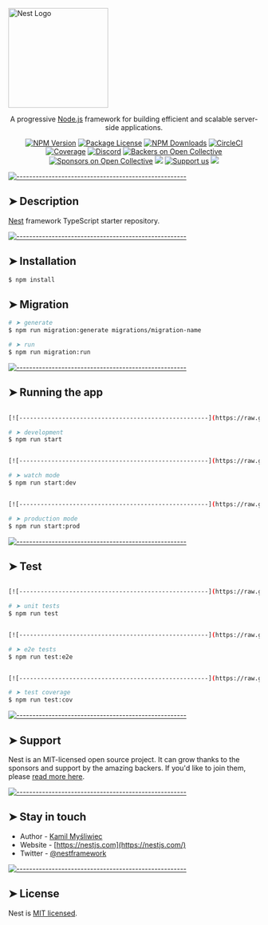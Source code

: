 <!-- ⚠️ This README has been generated from the file(s) "blueprint.md" ⚠️--><p align="center">
  <a href="http://nestjs.com/" target="blank"><img src="https://nestjs.com/img/logo-small.svg" width="200" alt="Nest Logo" /></a>
</p>

[circleci-image]: https://img.shields.io/circleci/build/github/nestjs/nest/master?token=abc123def456
[circleci-url]: https://circleci.com/gh/nestjs/nest

  <p align="center">A progressive <a href="http://nodejs.org" target="_blank">Node.js</a> framework for building efficient and scalable server-side applications.</p>
    <p align="center">
<a href="https://www.npmjs.com/~nestjscore" target="_blank"><img src="https://img.shields.io/npm/v/@nestjs/core.svg" alt="NPM Version" /></a>
<a href="https://www.npmjs.com/~nestjscore" target="_blank"><img src="https://img.shields.io/npm/l/@nestjs/core.svg" alt="Package License" /></a>
<a href="https://www.npmjs.com/~nestjscore" target="_blank"><img src="https://img.shields.io/npm/dm/@nestjs/common.svg" alt="NPM Downloads" /></a>
<a href="https://circleci.com/gh/nestjs/nest" target="_blank"><img src="https://img.shields.io/circleci/build/github/nestjs/nest/master" alt="CircleCI" /></a>
<a href="https://coveralls.io/github/nestjs/nest?branch=master" target="_blank"><img src="https://coveralls.io/repos/github/nestjs/nest/badge.svg?branch=master#9" alt="Coverage" /></a>
<a href="https://discord.gg/G7Qnnhy" target="_blank"><img src="https://img.shields.io/badge/discord-online-brightgreen.svg" alt="Discord"/></a>
<a href="https://opencollective.com/nest#backer" target="_blank"><img src="https://opencollective.com/nest/backers/badge.svg" alt="Backers on Open Collective" /></a>
<a href="https://opencollective.com/nest#sponsor" target="_blank"><img src="https://opencollective.com/nest/sponsors/badge.svg" alt="Sponsors on Open Collective" /></a>
  <a href="https://paypal.me/kamilmysliwiec" target="_blank"><img src="https://img.shields.io/badge/Donate-PayPal-ff3f59.svg"/></a>
    <a href="https://opencollective.com/nest#sponsor"  target="_blank"><img src="https://img.shields.io/badge/Support%20us-Open%20Collective-41B883.svg" alt="Support us"></a>
  <a href="https://twitter.com/nestframework" target="_blank"><img src="https://img.shields.io/twitter/follow/nestframework.svg?style=social&label=Follow"></a>
</p>
  <!--[![Backers on Open Collective](https://opencollective.com/nest/backers/badge.svg)](https://opencollective.com/nest#backer)
  [![Sponsors on Open Collective](https://opencollective.com/nest/sponsors/badge.svg)](https://opencollective.com/nest#sponsor)-->


[![-----------------------------------------------------](https://raw.githubusercontent.com/andreasbm/readme/master/assets/lines/colored.png)](#description)

## ➤ Description

[Nest](https://github.com/nestjs/nest) framework TypeScript starter repository.


[![-----------------------------------------------------](https://raw.githubusercontent.com/andreasbm/readme/master/assets/lines/colored.png)](#installation)

## ➤ Installation

```bash
$ npm install
```

## ➤ Migration

```bash
# ➤ generate
$ npm run migration:generate migrations/migration-name

# ➤ run
$ npm run migration:run
```


[![-----------------------------------------------------](https://raw.githubusercontent.com/andreasbm/readme/master/assets/lines/colored.png)](#running-the-app)

## ➤ Running the app

```bash

[![-----------------------------------------------------](https://raw.githubusercontent.com/andreasbm/readme/master/assets/lines/colored.png)](#development)

# ➤ development
$ npm run start


[![-----------------------------------------------------](https://raw.githubusercontent.com/andreasbm/readme/master/assets/lines/colored.png)](#watch-mode)

# ➤ watch mode
$ npm run start:dev


[![-----------------------------------------------------](https://raw.githubusercontent.com/andreasbm/readme/master/assets/lines/colored.png)](#production-mode)

# ➤ production mode
$ npm run start:prod
```


[![-----------------------------------------------------](https://raw.githubusercontent.com/andreasbm/readme/master/assets/lines/colored.png)](#test)

## ➤ Test

```bash

[![-----------------------------------------------------](https://raw.githubusercontent.com/andreasbm/readme/master/assets/lines/colored.png)](#unit-tests)

# ➤ unit tests
$ npm run test


[![-----------------------------------------------------](https://raw.githubusercontent.com/andreasbm/readme/master/assets/lines/colored.png)](#e2e-tests)

# ➤ e2e tests
$ npm run test:e2e


[![-----------------------------------------------------](https://raw.githubusercontent.com/andreasbm/readme/master/assets/lines/colored.png)](#test-coverage)

# ➤ test coverage
$ npm run test:cov
```


[![-----------------------------------------------------](https://raw.githubusercontent.com/andreasbm/readme/master/assets/lines/colored.png)](#support)

## ➤ Support

Nest is an MIT-licensed open source project. It can grow thanks to the sponsors and support by the amazing backers. If you'd like to join them, please [read more here](https://docs.nestjs.com/support).


[![-----------------------------------------------------](https://raw.githubusercontent.com/andreasbm/readme/master/assets/lines/colored.png)](#stay-in-touch)

## ➤ Stay in touch

- Author - [Kamil Myśliwiec](https://kamilmysliwiec.com)
- Website - [https://nestjs.com](https://nestjs.com/)
- Twitter - [@nestframework](https://twitter.com/nestframework)


[![-----------------------------------------------------](https://raw.githubusercontent.com/andreasbm/readme/master/assets/lines/colored.png)](#license)

## ➤ License

Nest is [MIT licensed](LICENSE).
